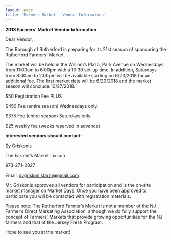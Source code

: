 ```yaml
---
layout: page
title: 'Farmers Market - Vendor Information'
---
```


**2018 Farmers' Market Vendor Information**

Dear Vendor,
 
The Borough of Rutherford is preparing for its 21st season of sponsoring the Rutherford Farmers’ Market.
 
The market will be held in the William’s Plaza, Park Avenue on Wednesdays from 11:00am to 6:00pm with a 10:30 set-up time. In addition, Saturdays from 8:00am to 2:00pm will be available starting on 6/23/2018 for an additional fee.  The first market date will be 6/20/2018 and the market season will conclude 10/27/2018.
 
$50 Registration Fee PLUS

$450 Fee (entire season) Wednesdays only.

$375 Fee (entire season) Saturdays only.

$25 weekly fee (weeks reserved in advance)
 
 
 
**Interested vendors should contact:** 

Sy Griskonis

The Farmer’s Market Liaison

973-271-0027

Email: sygriskonisfarm@gmail.com
 
Mr. Griskonis approves all vendors for participation and is the on-site market manager on Market Days.
Once you have been approved to participate you will be contacted with registration materials.
 
Please note: The Rutherford Farmer’s Market is not a member of the NJ Farmer’s Direct Marketing Association, although we do fully support the concept of Farmers’ Markets that provide growing opportunities for the NJ farmers and that of the Jersey Fresh Program.
 
Hope to see you at the market!
